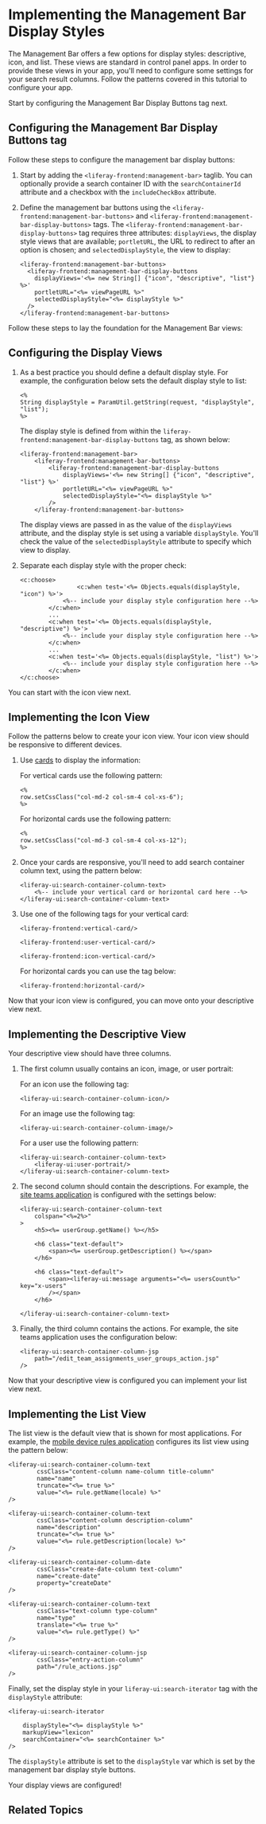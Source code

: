 # Implementing the Management Bar Display Styles [](id=implementing-the-management-bar-display-styles)

The Management Bar offers a few options for display styles: descriptive, icon, 
and list. These views are standard in control panel apps. In order to provide 
these views in your app, you'll need to configure some settings for your search 
result columns. Follow the patterns covered in this tutorial to configure your 
app.

Start by configuring the Management Bar Display Buttons tag next.

## Configuring the Management Bar Display Buttons tag

Follow these steps to configure the management bar display buttons:

1.  Start by adding the `<liferay-frontend:management-bar>` taglib. You can 
    optionally provide a search container ID with the `searchContainerId` 
    attribute and a checkbox with the `includeCheckBox` attribute.
    <!-- Why would I include either one of these optional attributes? Since the 
    ID is not required, what extra benefit does it provide? -->

2.  Define the management bar buttons using the 
    `<liferay-frontend:management-bar-buttons>` and 
    `<liferay-frontend:management-bar-display-buttons>` tags. The 
    `<liferay-frontend:management-bar-display-buttons>` tag requires three 
    attributes: `displayViews`, the display style views that are available; 
    `portletURL`, the URL to redirect to after an option is chosen; 
    and `selectedDisplayStyle`, the view to display:

        <liferay-frontend:management-bar-buttons>
          <liferay-frontend:management-bar-display-buttons
            displayViews='<%= new String[] {"icon", "descriptive", "list"} %>'
            portletURL="<%= viewPageURL %>"
            selectedDisplayStyle="<%= displayStyle %>"
          />
        </liferay-frontend:management-bar-buttons>
Follow these steps to lay the foundation for the Management Bar views:

## Configuring the Display Views

1.  As a best practice you should define a default display style. For example, 
    the configuration below sets the default display style to list:

        <%
        String displayStyle = ParamUtil.getString(request, "displayStyle", "list");
        %>

    The display style is defined from within the 
    `liferay-frontend:management-bar-display-buttons` tag, as shown below:

        <liferay-frontend:management-bar>
        	<liferay-frontend:management-bar-buttons>
        		<liferay-frontend:management-bar-display-buttons
        			displayViews='<%= new String[] {"icon", "descriptive", "list"} %>'
        			portletURL="<%= viewPageURL %>"
        			selectedDisplayStyle="<%= displayStyle %>"
        		/>
        	</liferay-frontend:management-bar-buttons>
          
    The display views are passed in as the value of the `displayViews` attribute, 
    and the display style is set using a variable `displayStyle`. You'll check 
    the value of the `selectedDisplayStyle` attribute to specify which view to 
    display.

2.  Separate each display style with the proper check:

        <c:choose>
        				<c:when test='<%= Objects.equals(displayStyle, "icon") %>'>
                    <%-- include your display style configuration here --%>
                </c:when>
                ...
                <c:when test='<%= Objects.equals(displayStyle, "descriptive") %>'>
                    <%-- include your display style configuration here --%>
                </c:when>
                ...
                <c:when test='<%= Objects.equals(displayStyle, "list") %>'>
                    <%-- include your display style configuration here --%>
                </c:when>
        </c:choose>

You can start with the icon view next.


## Implementing the Icon View

Follow the patterns below to create your icon view. Your icon view should be 
responsive to different devices.

1.  Use [cards]() to display the information:

    For vertical cards use the following pattern:

        <%
        row.setCssClass("col-md-2 col-sm-4 col-xs-6");
        %>
        
    For horizontal cards use the following pattern:

        <%
        row.setCssClass("col-md-3 col-sm-4 col-xs-12");
        %>

2.  Once your cards are responsive, you'll need to add search container column 
    text, using the pattern below: <!-- include more relevant example code -->

        <liferay-ui:search-container-column-text>
            <%-- include your vertical card or horizontal card here --%>
        </liferay-ui:search-container-column-text>
    
3.  Use one of the following tags for your vertical card:

        <liferay-frontend:vertical-card/>
        
        <liferay-frontend:user-vertical-card/>
        
        <liferay-frontend:icon-vertical-card/>
        
    For horizontal cards you can use the tag below:

        <liferay-frontend:horizontal-card/>
    
Now that your icon view is configured, you can move onto your descriptive view
next.

## Implementing the Descriptive View

Your descriptive view should have three columns. 

1.  The first column usually contains an icon, image, or user portrait:

    For an icon use the following tag:

        <liferay-ui:search-container-column-icon/>
        
    For an image use the following tag:

        <liferay-ui:search-container-column-image/>    

    For a user use the following pattern:

        <liferay-ui:search-container-column-text>
            <liferay-ui:user-portrait/>
        </liferay-ui:search-container-column-text>

2.  The second column should contain the descriptions. For example, the 
    [site teams application](https://github.com/liferay/liferay-portal/blob/98d332c8fa884ab229c848e7eabd5b9a8da514d6/modules/apps/web-experience/site/site-teams-web/src/main/resources/META-INF/resources/user_group_columns.jspf)
    is configured with the settings below: 

        <liferay-ui:search-container-column-text
            colspan="<%=2%>"
        >
            <h5><%= userGroup.getName() %></h5>
            
            <h6 class="text-default">
                <span><%= userGroup.getDescription() %></span>
            </h6>
            
            <h6 class="text-default">
                <span><liferay-ui:message arguments="<%= usersCount%>" key="x-users" 
                /></span>
            </h6>

        </liferay-ui:search-container-column-text>
    
3.  Finally, the third column contains the actions. For example, the site teams 
    application uses the configuration below:

        <liferay-ui:search-container-column-jsp
            path="/edit_team_assignments_user_groups_action.jsp"
        />
    
Now that your descriptive view is configured you can implement your list view 
next.

## Implementing the List View

The list view is the default view that is shown for most applications. For
example, the [mobile device rules application](https://github.com/liferay/liferay-portal/blob/fe808e45473fc1491ac79b396b822629df5b052c/modules/apps/foundation/mobile-device-rules/mobile-device-rules-web/src/main/resources/META-INF/resources/rule_columns.jspf)
configures its list view using the pattern below:

    <liferay-ui:search-container-column-text
            cssClass="content-column name-column title-column"
            name="name"
            truncate="<%= true %>"
            value="<%= rule.getName(locale) %>"
    />
    
    <liferay-ui:search-container-column-text
            cssClass="content-column description-column"
            name="description"
            truncate="<%= true %>"
            value="<%= rule.getDescription(locale) %>"
    />
    
    <liferay-ui:search-container-column-date
            cssClass="create-date-column text-column"
            name="create-date"
            property="createDate"
    />
    
    <liferay-ui:search-container-column-text
            cssClass="text-column type-column"
            name="type"
            translate="<%= true %>"
            value="<%= rule.getType() %>"
    />
    
    <liferay-ui:search-container-column-jsp
            cssClass="entry-action-column"
            path="/rule_actions.jsp"
    />
    
Finally, set the display style in your `liferay-ui:search-iterator` tag with the 
`displayStyle` attribute:

    <liferay-ui:search-iterator

        displayStyle="<%= displayStyle %>"
        markupView="lexicon"
        searchContainer="<%= searchContainer %>"
    />

The `displayStyle` attribute is set to the `displayStyle` var which is set by 
the management bar display style buttons.
    
Your display views are configured!

## Related Topics